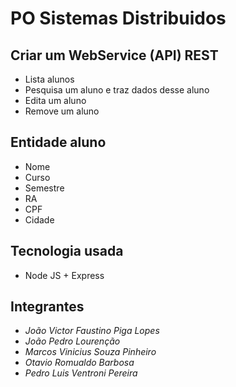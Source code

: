 # PO Sistemas Distribuidos

## Criar um WebService (API) REST
- Lista alunos
- Pesquisa um aluno e traz dados desse aluno
- Edita um aluno
- Remove um aluno


## Entidade aluno
- Nome
- Curso
- Semestre
- RA
- CPF
- Cidade


## Tecnologia usada
- Node JS + Express


## **Integrantes**

- *João Victor Faustino Piga Lopes*
- *João Pedro Lourenção*
- *Marcos Vinicius Souza Pinheiro*
- *Otavio Romualdo Barbosa*
- *Pedro Luis Ventroni Pereira*